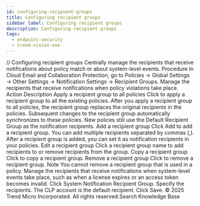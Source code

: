```yaml
---
id: configuring-recipient-groups
title: Configuring recipient groups
sidebar_label: Configuring recipient groups
description: Configuring recipient groups
tags:
  - endpoint-security
  - trend-vision-one
---
```


/*<![CDATA[*/ $('#title').html($('meta[name=map-description]').attr('content')); /*]]>*/ Configuring recipient groups Centrally manage the recipients that receive notifications about policy match or about system-level events. Procedure In Cloud Email and Collaboration Protection, go to Policies → Global Settings → Other Settings → Notification Settings → Recipient Groups. Manage the recipients that receive notifications when policy violations take place. Action Description Apply a recipient group to all policies Click to apply a recipient group to all the existing policies. After you apply a recipient group to all policies, the recipient group replaces the original recipients in the policies. Subsequent changes to the recipient group automatically synchronizes to these policies. New polices still use the Default Recipient Group as the notification recipients. Add a recipient group Click Add to add a recipient group. You can add multiple recipients separated by commas (,). After a recipient group is added, you can set it as notification recipients in your policies. Edit a recipient group Click a recipient group name to add recipients to or remove recipients from the group. Copy a recipient group Click to copy a recipient group. Remove a recipient group Click to remove a recipient group. Note You cannot remove a recipient group that is used in a policy. Manage the recipients that receive notifications when system-level events take place, such as when a license expires or an access token becomes invalid. Click System Notification Recipient Group. Specify the recipients. The CLP account is the default recipient. Click Save. © 2025 Trend Micro Incorporated. All rights reserved.Search Knowledge Base